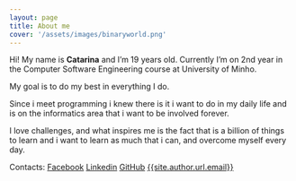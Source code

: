 ```yaml
---
layout: page
title: About me
cover: '/assets/images/binaryworld.png'
---
```


Hi! My name is <b>Catarina</b> and I’m 19 years old. Currently I’m on 2nd year in the Computer Software Engineering course at University of Minho.

My goal is to do my best in everything I do.

Since i meet programming i knew there is it i want to do in my daily life and is on the informatics area that i want to be involved forever.

I love challenges, and what inspires me is the fact that is a billion of things to learn and i want to learn as much that i can, and overcome myself every day.



Contacts:
[Facebook]({{site.author.url.facebook}})
[Linkedin]({{site.author.url.linkedin}})
[GitHub]({{site.author.url.github}})
<a href="mailto:{{site.author.url.email}}">{{site.author.url.email}}</a>
